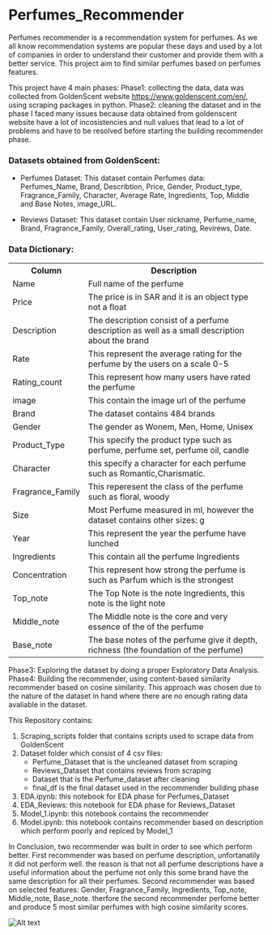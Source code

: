 # Perfumes_Recommender


Perfumes recommender is a recommendation system for perfumes. As we all know recommendation systems are popular these days and used by a lot of companies in order to understand their customer and provide them with a better service. This project aim to find similar perfumes based on perfumes features. 

This project have 4 main phases: 
Phase1: collecting the data, data was collected from GoldenScent website https://www.goldenscent.com/en/, using scraping packages in python.
Phase2: cleaning the dataset and in the phase I faced many issues because data obtained from goldenscent website have a lot of incosistencies and null values that lead to a lot of problems and have to be resolved before starting the building recommender phase. 

### Datasets obtained from GoldenScent:
- Perfumes Dataset: 
This dataset contain Perfumes data: Perfumes_Name, Brand, Describtion, Price, Gender, Product_type, Fragrance_Family, Character, Average Rate, Ingredients, Top, Middle and Base Notes, image_URL.

- Reviews Dataset: 
This dataset contain User nickname, Perfume_name, Brand, Fragrance_Family, Overall_rating, User_rating, Revirews, Date. 

### Data Dictionary:
<table>
<tr>
<th> Column </th>
<th> Description </th>
</tr>

<tr>
    <td> Name </td>
    <td> Full name of the perfume </td>
</tr>


<tr>
    <td> Price </td>
    <td> The price is in SAR and it is an object type not a float </td>
</tr>  


<tr>
    <td> Description </td>
    <td> The description consist of a perfume description as well as a small description about the brand </td>
</tr>


<tr>
    <td> Rate </td>
    <td> This represent the average rating for the perfume by the users on a scale 0-5</td>
</tr>


<tr>
    <td> Rating_count </td>
    <td> This represent how many users have rated the perfume </td>
</tr>


<tr>
    <td> image </td>
    <td> This contain the image url of the perfume </td>
</tr>

<tr>
    <td> Brand </td>
    <td> The dataset contains 484 brands </td>
</tr>

<tr>
    <td> Gender </td>
    <td> The gender as Wonem, Men, Home, Unisex </td>
</tr>

<tr>
    <td> Product_Type </td>
    <td> This specify the product type such as perfume, perfume set, perfume oil, candle </td>
</tr>

<tr>
    <td> Character </td>
    <td> this specify a character for each perfume such as Romantic,Charismatic. </td>
</tr>

<tr>
    <td> Fragrance_Family </td>
    <td> This reperesent the class of the perfume such as floral, woody </td>
</tr>

<tr>
    <td> Size </td>
    <td> Most Perfume measured in ml, however the dataset contains other sizes: g </td>
</tr>

<tr>
    <td> Year </td>
    <td> This represent the year the perfume have lunched </td>
</tr>

<tr>
    <td> Ingredients </td>
    <td> This contain all the perfume Ingredients </td>
</tr>

<tr>
    <td> Concentration</td>
    <td> This represent how strong the perfume is such as Parfum which is the strongest </td>
</tr>

<tr>
    <td> Top_note </td>
    <td> The Top Note is the note Ingredients, this note is the light note </td>
</tr>

<tr>
    <td> Middle_note </td>
    <td> The Middle note is the core and very essence of the of the perfume</td>
</tr>

<tr>
    <td> Base_note </td>
    <td> The base notes of the perfume give it depth, richness (the foundation of the perfume)</td>
</tr>

</table>

Phase3: Exploring the dataset by doing a proper Exploratory Data Analysis.
Phase4: Building the recommender, using content-based similarity recommender based on cosine similarity. This approach was chosen due to the nature of the dataset in hand where there are no enough rating data avaliable in the dataset. 

This Repository contains:
1. Scraping_scripts folder that contains scripts used to scrape data from GoldenScent
2. Dataset folder which consist of 4 csv files:
      - Perfume_Dataset that is the uncleaned dataset from scraping 
      - Reviews_Dataset that contains reviews from scraping
      - Dataset that is the Perfume_dataset after cleaning 
      - final_df is the final dataset used in the recommender building phase 
3. EDA.ipynb: this notebook for EDA phase for Perfumes_Dataset 
4. EDA_Reviews: this notebook for EDA phase for Reviews_Dataset 
5. Model_1.ipynb: this notebook contains the recommender 
6. Model.ipynb: this notebook contains recommender based on description which perform poorly and replced by Model_1 


In Conclusion, two recommender was built in order to see which perform better. First recommender was based on perfume description, unfortanatily it did not perform well. the reason is that not all perfume descriptions have a useful information about the perfume not only this some brand have the same description for all their perfumes. Second recommender was based on selected features: Gender, Fragrance_Family, Ingredients, Top_note, Middle_note, Base_note. therfore the second recommender perfome better and produce 5 most similar perfumes with high cosine similarity scores.  

![Alt text](https://github.com/rawanalqarni/Perfumes_Recommender/blob/main/images/image_2.png?raw=true "Title")
